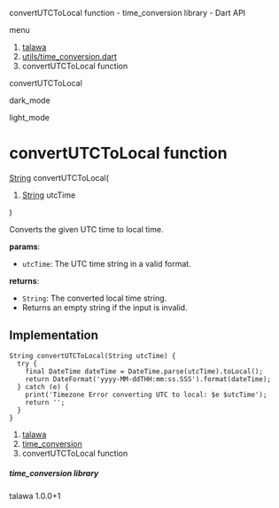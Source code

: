 




convertUTCToLocal function - time\_conversion library - Dart API







menu

1. [talawa](../index.html)
2. [utils/time\_conversion.dart](../file-___home_harshil_Desktop_open-source_palisadoes_talawa_lib_utils_time_conversion/)
3. convertUTCToLocal function

convertUTCToLocal


dark\_mode

light\_mode




# convertUTCToLocal function


[String](https://api.flutter.dev/flutter/dart-core/String-class.html)
convertUTCToLocal(

1. [String](https://api.flutter.dev/flutter/dart-core/String-class.html) utcTime

)

Converts the given UTC time to local time.

**params**:

* `utcTime`: The UTC time string in a valid format.

**returns**:

* `String`: The converted local time string.
* Returns an empty string if the input is invalid.

## Implementation

```
String convertUTCToLocal(String utcTime) {
  try {
    final DateTime dateTime = DateTime.parse(utcTime).toLocal();
    return DateFormat('yyyy-MM-ddTHH:mm:ss.SSS').format(dateTime);
  } catch (e) {
    print('Timezone Error converting UTC to local: $e $utcTime');
    return '';
  }
}
```

 


1. [talawa](../index.html)
2. [time\_conversion](../file-___home_harshil_Desktop_open-source_palisadoes_talawa_lib_utils_time_conversion/)
3. convertUTCToLocal function

##### time\_conversion library





talawa
1.0.0+1






